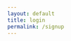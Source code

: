 ```yaml
---
layout: default
title: login
permalink: /signup
---
```

<html>
<head>
<script data-main="public/js/uprospie-external.js?v3" src="public/js/register.js?"></script>
</head>
</html>
